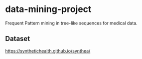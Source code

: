 # data-mining-project
Frequent Pattern mining in tree-like sequences for medical data.

## Dataset
https://synthetichealth.github.io/synthea/

